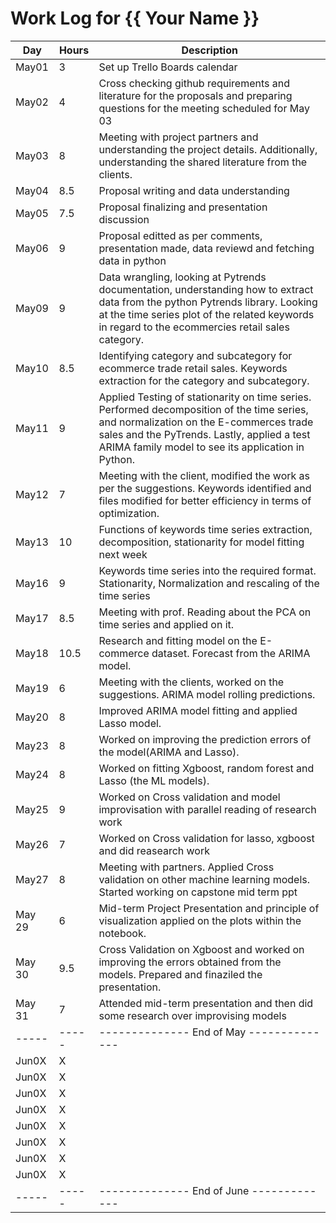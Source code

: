 # Work Log for {{ Your Name }}

| Day   | Hours | Description                              |
|-------|-------|------------------------------------------|
| May01 | 3     | Set up Trello Boards  calendar |
| May02 | 4     | Cross checking github requirements and literature for the proposals and preparing questions for the meeting scheduled for May 03|                    
| May03 | 8     | Meeting with project partners and understanding the project details. Additionally, understanding the shared literature from the clients. |            
| May04 | 8.5     |  Proposal writing and data understanding                                    |
| May05 | 7.5     |  Proposal finalizing and presentation discussion                                        |
| May06 | 9     | Proposal editted as per comments, presentation made, data reviewd and fetching data in python                                         |
| May09 | 9     |  Data wrangling, looking at Pytrends documentation, understanding how to extract data from the python Pytrends library. Looking at the time series plot of the related keywords in regard to the ecommercies retail sales category.                                  |
| May10 | 8.5   | Identifying category and subcategory for ecommerce trade retail sales. Keywords extraction for the category and subcategory.                   |
| May11 | 9     | Applied Testing of stationarity on time series. Performed decomposition of the time series, and normalization on the E-commerces trade sales and the PyTrends. Lastly, applied a test ARIMA family model to see its application in Python.                       |
| May12 | 7     | Meeting with the client, modified the work as per the suggestions. Keywords identified and files modified for better efficiency in terms of optimization.|
| May13 | 10    | Functions of keywords time series extraction, decomposition, stationarity for model fitting next week                                      |
| May16 | 9     | Keywords time series into the required format. Stationarity, Normalization and rescaling of the time series                                       |
| May17 | 8.5   | Meeting with prof. Reading about the PCA on time series and applied on it.                                       |
| May18 | 10.5  | Research and fitting model on the E-commerce dataset. Forecast from the ARIMA model.                                  |
| May19 | 6     | Meeting with the clients, worked on the suggestions. ARIMA model rolling predictions.                                     |
| May20 | 8     | Improved ARIMA model fitting and applied Lasso model.                                        |
| May23 | 8   |Worked on improving the prediction errors of the model(ARIMA and Lasso).|
| May24 | 8   |Worked on fitting Xgboost, random forest and Lasso (the ML models).|
| May25| 9| Worked on Cross validation and model improvisation with parallel reading of research work|
| May26| 7 |Worked on Cross validation for lasso, xgboost and did reasearch work |
| May27| 8| Meeting with partners. Applied Cross validation on other machine learning models. Started working on capstone mid term ppt|
|May 29|6|Mid-term Project Presentation and principle of visualization applied on the plots within the notebook.|
|May 30| 9.5| Cross Validation on Xgboost and worked on improving the errors obtained from the models. Prepared and finaziled the presentation.|
|May 31|7|Attended mid-term presentation and then did some research over improvising models|
| ----- | ----- | -------------- End of May -------------- |
| Jun0X | X     |                                          |
| Jun0X | X     |                                          |
| Jun0X | X     |                                          |
| Jun0X | X     |                                          |
| Jun0X | X     |                                          |
| Jun0X | X     |                                          |
| Jun0X | X     |                                          |
| Jun0X | X     |                                          |
| ----- | ----- | -------------- End of June ------------- |

